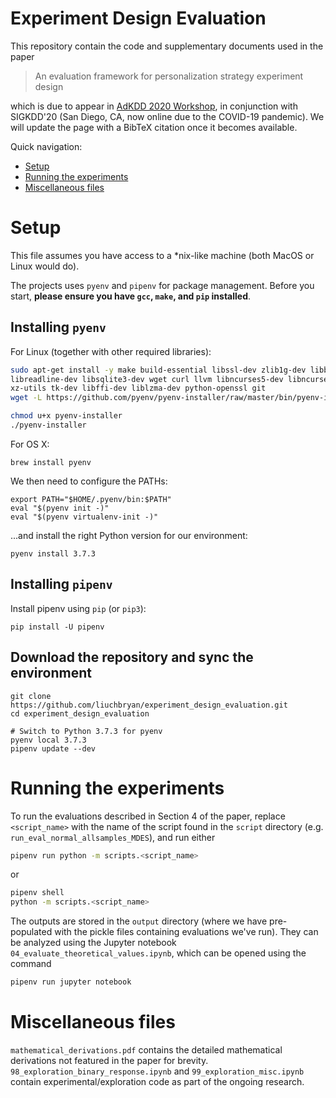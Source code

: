 # Experiment Design Evaluation

This repository contain the code and supplementary documents used in the paper

> An evaluation framework for personalization strategy experiment design

which is due to appear in [AdKDD 2020 Workshop](https://www.adkdd.org/), 
in conjunction with SIGKDD'20 (San Diego, CA, now online due to the COVID-19 pandemic).
We will update the page with a BibTeX citation once it becomes available.

Quick navigation:
- [Setup](#Setup)
- [Running the experiments](#Running-the-experiments)
- [Miscellaneous files](#Miscellaneous-files)

# Setup
This file assumes you have access to a *nix-like machine (both MacOS or
Linux would do).

The projects uses `pyenv` and `pipenv` for package management.
Before you start, **please ensure you have `gcc`, `make`, and `pip` installed**.

## Installing `pyenv`

For Linux (together with other required libraries):

``` bash
sudo apt-get install -y make build-essential libssl-dev zlib1g-dev libbz2-dev \
libreadline-dev libsqlite3-dev wget curl llvm libncurses5-dev libncursesw5-dev \
xz-utils tk-dev libffi-dev liblzma-dev python-openssl git
wget -L https://github.com/pyenv/pyenv-installer/raw/master/bin/pyenv-installer | bash

chmod u+x pyenv-installer
./pyenv-installer
```

For OS X:
```
brew install pyenv
```

We then need to configure the PATHs:
```
export PATH="$HOME/.pyenv/bin:$PATH"
eval "$(pyenv init -)"
eval "$(pyenv virtualenv-init -)"
```

...and install the right Python version for our environment:
```
pyenv install 3.7.3
```

## Installing `pipenv`
Install pipenv using `pip` (or `pip3`):
```
pip install -U pipenv
```

## Download the repository and sync the environment
```
git clone https://github.com/liuchbryan/experiment_design_evaluation.git
cd experiment_design_evaluation

# Switch to Python 3.7.3 for pyenv
pyenv local 3.7.3
pipenv update --dev
```

# Running the experiments
To run the evaluations described in Section 4 of the paper, replace `<script_name>` with the name of the 
script found in the `script` directory (e.g. `run_eval_normal_allsamples_MDES`), and run either

```bash
pipenv run python -m scripts.<script_name>
```

or

```bash
pipenv shell
python -m scripts.<script_name>
```

The outputs are stored in the `output` directory (where we have pre-populated with the pickle files
containing evaluations we've run). 
They can be analyzed using the Jupyter notebook `04_evaluate_theoretical_values.ipynb`, which can be opened
using the command

```bash
pipenv run jupyter notebook
```

# Miscellaneous files
`mathematical_derivations.pdf` contains the detailed mathematical derivations not featured in the paper for brevity.
`98_exploration_binary_response.ipynb` and `99_exploration_misc.ipynb` contain experimental/exploration code
as part of the ongoing research.
